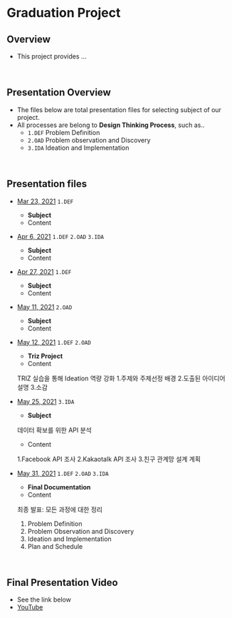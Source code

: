 <br>

# Graduation Project

## Overview
 - This project provides ...

<br>

## Presentation Overview
 - The files below are total presentation files for selecting subject of our project.
 - All processes are belong to **Design Thinking Process**, such as..
   - `1.DEF` Problem Definition
   - `2.OAD` Problem observation and Discovery
   - `3.IDA` Ideation and Implementation

<br>

## Presentation files
 - [Mar 23, 2021](https://github.com/GC210GP/wiki-211/blob/main/presentations/210323_GraduationProject_Team5.pdf) `1.DEF`
   - **Subject**
   - Content

 - [Apr 6, 2021](https://github.com/GC210GP/wiki-211/blob/main/presentations/210406_GraduationProject_Team5.pdf) `1.DEF` `2.OAD` `3.IDA`
   - **Subject**
   - Content

 - [Apr 27, 2021](https://github.com/GC210GP/wiki-211/blob/main/presentations/210427_GraduationProject_Team5.pdf) `1.DEF`
   - **Subject**
   - Content

 - [May 11, 2021](https://github.com/GC210GP/wiki-211/blob/main/presentations/210511_GraduationProject_Team5.pdf) `2.OAD`
   - **Subject**
   - Content

 - [May 12, 2021](https://github.com/GC210GP/wiki-211/blob/main/presentations/210512_GraduationProject_Team5.pdf) `1.DEF` `2.OAD`
   - **Triz Project**
   - Content

   TRIZ 실습을 통해 Ideation 역량 강화
   1.주제와 주제선정 배경
   2.도출된 아이디어 설명
   3.소감
   
 - [May 25, 2021](https://github.com/GC210GP/wiki-211/blob/main/presentations/210525_GraduationProject_Team5.pdf) `3.IDA`
   - **Subject**

   데이터 확보를 위한 API 분석
   
   - Content
   
   1.Facebook API 조사
   2.Kakaotalk API 조사
   3.친구 관계망 설계 계획
   
 - [May 31, 2021](https://github.com/GC210GP/wiki-211/blob/main/presentations/210531_GraduationProject_Team5_final_v3.pdf) `1.DEF` `2.OAD` `3.IDA`
   - **Final Documentation**
   - Content

   최종 발표: 모든 과정에 대한 정리
   
   1. Problem Definition
   2. Problem Observation and Discovery
   3. Ideation and Implementation
   4. Plan and Schedule

<br>

## Final Presentation Video
 - See the link below
 - [YouTube](https://www.youtube.com/watch?v=XOqtgyhzIsM)


 <br><br>
